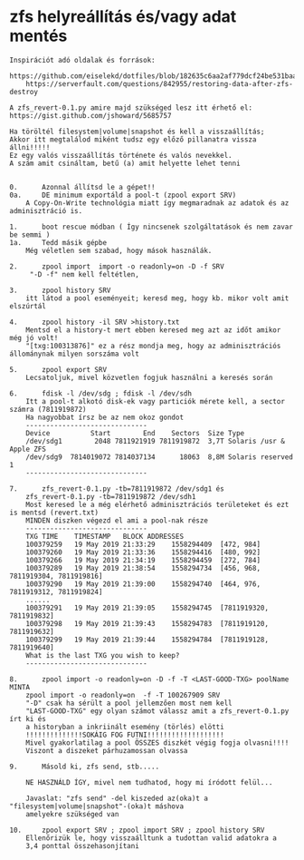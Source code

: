 # zfs helyreállítás és/vagy adat mentés

    Inspirációt adó oldalak és források:
		https://github.com/eiselekd/dotfiles/blob/182635c6aa2af779dcf24be531baa4f8b81970e2/ubuntu/%23zfs_recover.org%23
		https://serverfault.com/questions/842955/restoring-data-after-zfs-destroy

    A zfs_revert-0.1.py amire majd szükséged lesz itt érhető el:  https://gist.github.com/jshoward/5685757

    Ha töröltél filesystem|volume|snapshot és kell a visszaállítás; 
    Akkor itt megtalálod miként tudsz egy előző pillanatra vissza állni!!!!!
    Ez egy valós visszaállítás története és valós nevekkel.
	A szám amit csináltam, betű (a) amit helyette lehet tenni


    0. 		Azonnal állítsd le a gépet!!
    0a. 	DE minimum exportáld a pool-t (zpool export SRV)
	    A Copy-On-Write technológia miatt így megmaradnak az adatok és az adminisztráció is.

    1. 		boot rescue módban ( Így nincsenek szolgáltatások és nem zavar be semmi )
    1a. 	Tedd másik gépbe
	    Még véletlen sem szabad, hogy mások használák.

    2. 		zpool import  import -o readonly=on -D -f SRV
	     "-D -f" nem kell feltétlen,

    3. 		zpool history SRV
	    itt látod a pool eseményeit; keresd meg, hogy kb. mikor volt amit elszúrtál

    4. 		zpool history -il SRV >history.txt
	    Mentsd el a history-t mert ebben keresed meg azt az időt amikor még jó volt!
	    "[txg:100313876]" ez a rész mondja meg, hogy az adminisztrációs állománynak milyen sorszáma volt

    5. 		zpool export SRV
	    Lecsatoljuk, mivel közvetlen fogjuk használni a keresés során

    6. 		fdisk -l /dev/sdg ; fdisk -l /dev/sdh
	    Itt a pool-t alkotó disk-ek vagy particiók mérete kell, a sector számra (7811919872)
	    Ha nagyobbat írsz be az nem okoz gondot
		------------------------------
		Device          Start        End    Sectors  Size Type
		/dev/sdg1        2048 7811921919 7811919872  3,7T Solaris /usr & Apple ZFS
		/dev/sdg9  7814019072 7814037134      18063  8,8M Solaris reserved 1
		------------------------------

    7. 		zfs_revert-0.1.py -tb=7811919872 /dev/sdg1 és 
		zfs_revert-0.1.py -tb=7811919872 /dev/sdh1
	    Most keresed le a még elérhető adminisztrációs területeket és ezt is mentsd (revert.txt)
	    MINDEN diszken végezd el ami a pool-nak része
		------------------------------
		TXG	TIME	TIMESTAMP	BLOCK ADDRESSES
		100379259	19 May 2019 21:33:29	1558294409	[472, 984]
		100379260	19 May 2019 21:33:36	1558294416	[480, 992]
		100379266	19 May 2019 21:34:19	1558294459	[272, 784]
		100379289	19 May 2019 21:38:54	1558294734	[456, 968, 7811919304, 7811919816]
		100379290	19 May 2019 21:39:00	1558294740	[464, 976, 7811919312, 7811919824]
		......
		100379291	19 May 2019 21:39:05	1558294745	[7811919320, 7811919832]
		100379298	19 May 2019 21:39:43	1558294783	[7811919120, 7811919632]
		100379299	19 May 2019 21:39:44	1558294784	[7811919128, 7811919640]
		What is the last TXG you wish to keep?
		------------------------------

    8. 		zpool import -o readonly=on -D -f -T <LAST-GOOD-TXG> poolName MINTA
		zpool import -o readonly=on  -f -T 100267909 SRV
	    "-D" csak ha sérült a pool jellemzően most nem kell
	    "LAST-GOOD-TXG" egy olyan számot válassz amit a zfs_revert-0.1.py írt ki és
	    a historyban a inkriinált esemény (törlés) elötti
	    !!!!!!!!!!!!!!SOKÁIG FOG FUTNI!!!!!!!!!!!!!!!!!!!
	    Mivel gyakorlatilag a pool ÖSSZES diszkét végig fogja olvasni!!!!
		Viszont a diszeket párhuzamossan olvassa

    9. 		Másold ki, zfs send, stb.....

	    NE HASZNÁLD ÍGY, mivel nem tudhatod, hogy mi íródott felül... 

	    Javaslat: "zfs send" -del kiszeded az(oka)t a "filesystem|volume|snapshot"-(oka)t máshova
		amelyekre szükséged van

    10. 	zpool export SRV ; zpool import SRV ; zpool history SRV
	    Ellenőrizük le, hogy visszaálltunk a tudottan valid adatokra a 
	    3,4 ponttal összehasonjítani
